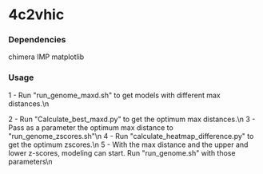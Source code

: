# 4c2vhic

### Dependencies
chimera
IMP
matplotlib

### Usage
1 - Run "run_genome_maxd.sh" to get models with different max distances.\n

2 - Run "Calculate_best_maxd.py" to get the optimum max distances.\n
3 - Pass as a parameter the optimum max distance to "run_genome_zscores.sh"\n
4 - Run "calculate_heatmap_difference.py" to get the optimum zscores.\n
5 - With the max distance and the upper and lower z-scores, modeling can start. Run "run_genome.sh" with those parameters\n
